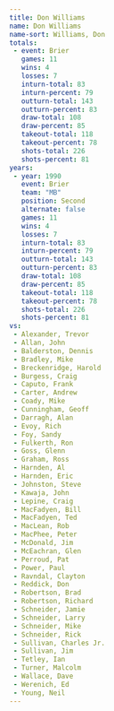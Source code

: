 ```yaml
---
title: Don Williams
name: Don Williams
name-sort: Williams, Don
totals:
 - event: Brier
   games: 11
   wins: 4
   losses: 7
   inturn-total: 83
   inturn-percent: 79
   outturn-total: 143
   outturn-percent: 83
   draw-total: 108
   draw-percent: 85
   takeout-total: 118
   takeout-percent: 78
   shots-total: 226
   shots-percent: 81
years:
 - year: 1990
   event: Brier
   team: "MB"
   position: Second
   alternate: false
   games: 11
   wins: 4
   losses: 7
   inturn-total: 83
   inturn-percent: 79
   outturn-total: 143
   outturn-percent: 83
   draw-total: 108
   draw-percent: 85
   takeout-total: 118
   takeout-percent: 78
   shots-total: 226
   shots-percent: 81
vs:
 - Alexander, Trevor
 - Allan, John
 - Balderston, Dennis
 - Bradley, Mike
 - Breckenridge, Harold
 - Burgess, Craig
 - Caputo, Frank
 - Carter, Andrew
 - Coady, Mike
 - Cunningham, Geoff
 - Darragh, Alan
 - Evoy, Rich
 - Foy, Sandy
 - Fulkerth, Ron
 - Goss, Glenn
 - Graham, Ross
 - Harnden, Al
 - Harnden, Eric
 - Johnston, Steve
 - Kawaja, John
 - Lepine, Craig
 - MacFadyen, Bill
 - MacFadyen, Ted
 - MacLean, Rob
 - MacPhee, Peter
 - McDonald, Jim
 - McEachran, Glen
 - Perroud, Pat
 - Power, Paul
 - Ravndal, Clayton
 - Reddick, Don
 - Robertson, Brad
 - Robertson, Richard
 - Schneider, Jamie
 - Schneider, Larry
 - Schneider, Mike
 - Schneider, Rick
 - Sullivan, Charles Jr.
 - Sullivan, Jim
 - Tetley, Ian
 - Turner, Malcolm
 - Wallace, Dave
 - Werenich, Ed
 - Young, Neil
---
```

